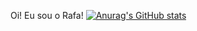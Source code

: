 Oi! Eu sou o Rafa!
[![Anurag's GitHub stats](https://github-readme-stats.vercel.app/apirafaelpenidoanuraghazra)](https://github.com/anuraghazra/github-readme-stats)
